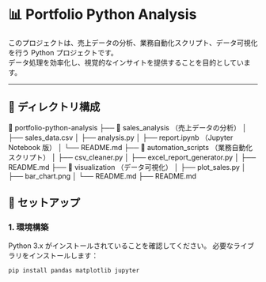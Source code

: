 # 📊 Portfolio Python Analysis

このプロジェクトは、売上データの分析、業務自動化スクリプト、データ可視化を行う Python プロジェクトです。  
データ処理を効率化し、視覚的なインサイトを提供することを目的としています。

---

## 📂 **ディレクトリ構成**
📂 portfolio-python-analysis
├── 📂 sales_analysis （売上データの分析）
│ ├── sales_data.csv 
│ ├── analysis.py
│ ├── report.ipynb （Jupyter Notebook 版）
│ └── README.md
├── 📂 automation_scripts （業務自動化スクリプト）
│ ├── csv_cleaner.py
│ ├── excel_report_generator.py
│ ├── README.md
├── 📂 visualization （データ可視化）
│ ├── plot_sales.py
│ ├── bar_chart.png
│ └── README.md
├── README.md

## 🔧 **セットアップ**
### **1. 環境構築**
Python 3.x がインストールされていることを確認してください。 
必要なライブラリをインストールします：
```sh
pip install pandas matplotlib jupyter
